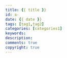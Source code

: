 ```yaml
---
title: {{ title }}
id: a-
date: {{ date }}
tags: [tag1,tag2]
categories: [categories1]
keywords: 
description: 
comments: true
copyright: true
---
```


<script type="text/javascript" src="/js/src/baidu.js"></script>

